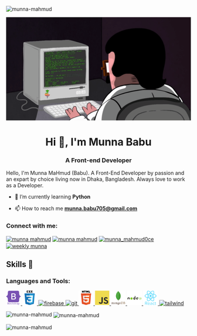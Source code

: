 <p align="left"> <img src="https://komarev.com/ghpvc/?username=munna-mahmud&label=Profile%20views&color=0e75b6&style=flat" alt="munna-mahmud" /> </p>
<img src="programming.gif" alt="munna-mahmud" />

<h1 align="center">Hi 👋, I'm Munna Babu</h1>
<h3 align="center">A Front-end Developer</h3>

<p >Hello, I'm Munna MaHmud (Babu). A Front-End Developer by passion and an expart by choice living now in Dhaka, Bangladesh. Always love to work as a Developer.  </p>


- 🌱 I’m currently learning **Python**

- 📫 How to reach me **munna.babu705@gmail.com**


<h3 align="left">Connect with me:</h3>
<p align="left">
<a href="https://www.linkedin.com/in/munna-babu28/" target="blank"><img align="center" src="https://raw.githubusercontent.com/rahuldkjain/github-profile-readme-generator/master/src/images/icons/Social/linked-in-alt.svg" alt="munna mahmud" height="30" width="40" /></a>
<a href="https://www.facebook.com/munnaMaHmud4/" target="blank"><img align="center" src="https://raw.githubusercontent.com/rahuldkjain/github-profile-readme-generator/master/src/images/icons/Social/facebook.svg" alt="munna mahmud" height="30" width="40" /></a>
<a href="https://instagram.com/munna_mahmud0ce" target="blank"><img align="center" src="https://raw.githubusercontent.com/rahuldkjain/github-profile-readme-generator/master/src/images/icons/Social/instagram.svg" alt="munna_mahmud0ce" height="30" width="40" /></a>
<a href="https://www.youtube.com/channel/UCmhuh1uQ77Qbc6_GCEFij3w" target="blank"><img align="center" src="https://raw.githubusercontent.com/rahuldkjain/github-profile-readme-generator/master/src/images/icons/Social/youtube.svg" alt="weekly munna" height="30" width="40" /></a>
</p>


## Skills 🚀
<h3 align="left">Languages and Tools:</h3>
<a href="https://getbootstrap.com" target="_blank"> <img src="https://raw.githubusercontent.com/devicons/devicon/master/icons/bootstrap/bootstrap-plain-wordmark.svg" alt="bootstrap" width="40" height="40"/> </a> <a href="https://www.w3schools.com/css/" target="_blank"> <img src="https://raw.githubusercontent.com/devicons/devicon/master/icons/css3/css3-original-wordmark.svg" alt="css3" width="40" height="40"/> </a> <a href="https://firebase.google.com/" target="_blank"> <img src="https://www.vectorlogo.zone/logos/firebase/firebase-icon.svg" alt="firebase" width="40" height="40"/> </a> <a href="https://git-scm.com/" target="_blank"> <img src="https://www.vectorlogo.zone/logos/git-scm/git-scm-icon.svg" alt="git" width="40" height="40"/> </a> <a href="https://www.w3.org/html/" target="_blank"> <img src="https://raw.githubusercontent.com/devicons/devicon/master/icons/html5/html5-original-wordmark.svg" alt="html5" width="40" height="40"/> </a> <a href="https://developer.mozilla.org/en-US/docs/Web/JavaScript" target="_blank"> <img src="https://raw.githubusercontent.com/devicons/devicon/master/icons/javascript/javascript-original.svg" alt="javascript" width="40" height="40"/> </a> <a href="https://www.mongodb.com/" target="_blank"> <img src="https://raw.githubusercontent.com/devicons/devicon/master/icons/mongodb/mongodb-original-wordmark.svg" alt="mongodb" width="40" height="40"/> </a> <a href="https://nodejs.org" target="_blank"> <img src="https://raw.githubusercontent.com/devicons/devicon/master/icons/nodejs/nodejs-original-wordmark.svg" alt="nodejs" width="40" height="40"/> </a> <a href="https://reactjs.org/" target="_blank"> <img src="https://raw.githubusercontent.com/devicons/devicon/master/icons/react/react-original-wordmark.svg" alt="react" width="40" height="40"/> </a> <a href="https://tailwindcss.com/" target="_blank"> <img src="https://www.vectorlogo.zone/logos/tailwindcss/tailwindcss-icon.svg" alt="tailwind" width="40" height="40"/> </a> 

<!-- ![](https://img.shields.io/badge/HTML5-E34F26?style=for-the-badge&logo=html5&logoColor=white)
![](https://img.shields.io/badge/CSS3-1572B6?style=for-the-badge&logo=css3&logoColor=white)
![](https://img.shields.io/badge/Sass-CC6699?style=for-the-badge&logo=sass&logoColor=white)
![](https://img.shields.io/badge/React-20232A?style=for-the-badge&logo=react&logoColor=61DAFB)
![](https://img.shields.io/badge/Styled%20Components-d06ebe?style=for-the-badge&logo=styled-components&logoColor=white)
![](https://img.shields.io/badge/JavaScript-F7DF1E?style=for-the-badge&logo=javascript&logoColor=black)
![](https://img.shields.io/badge/Typescript-2f74c0?style=for-the-badge&logo=typescript&logoColor=white)
![](https://img.shields.io/badge/Node.js-43853D?style=for-the-badge&logo=node.js&logoColor=white)
![](https://img.shields.io/badge/Express.js-404D59?style=for-the-badge)
![](https://img.shields.io/badge/MongoDB-4EA94B?style=for-the-badge&logo=mongodb&logoColor=white) -->





<p><img align="left" src="https://github-readme-stats.vercel.app/api/top-langs?username=munna-mahmud&show_icons=true&locale=en&layout=compact" alt="munna-mahmud" /></p>


<p>&nbsp;<img align="center" src="https://github-readme-stats.vercel.app/api?username=munna-mahmud&show_icons=true&locale=en" alt="munna-mahmud" /></p>

<p><img align="center" src="https://github-readme-streak-stats.herokuapp.com/?user=munna-mahmud&" alt="munna-mahmud" /></p>

